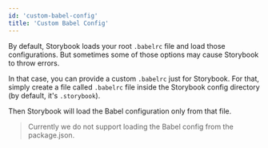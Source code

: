 ```yaml
---
id: 'custom-babel-config'
title: 'Custom Babel Config'
---
```


By default, Storybook loads your root `.babelrc` file and load those configurations.
But sometimes some of those options may cause Storybook to throw errors.

In that case, you can provide a custom `.babelrc` just for Storybook.
For that, simply create a file called `.babelrc` file inside the Storybook config directory (by default, it's `.storybook`).

Then Storybook will load the Babel configuration only from that file.

> Currently we do not support loading the Babel config from the package.json.
